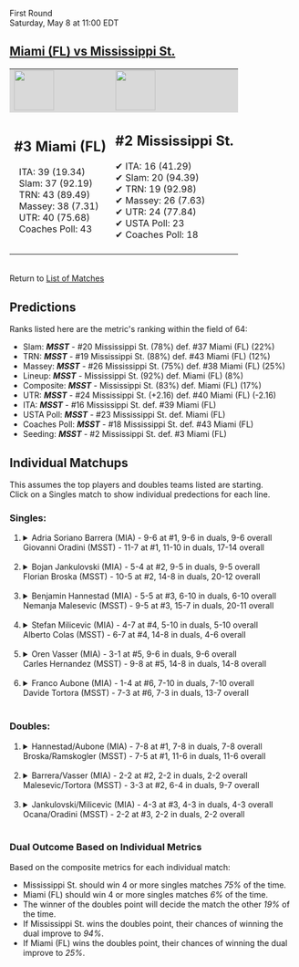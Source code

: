 First Round  
Saturday, May 8 at 11:00 EDT
## [Miami (FL) vs Mississippi St.](https://www.ncaa.com/game/5833375) 

<table><tr style="background-color: #d9d9d9 !important"><td><img src="https://www.ncaa.com/sites/default/files/images/logos/schools/m/miami-fl.70.png" width="70" height="70" /></td><td><img src="https://www.ncaa.com/sites/default/files/images/logos/schools/m/mississippi-st.70.png" width="70" height="70" /></td></tr><tr>
<td>  

<h2>#3 Miami (FL)</h2>  
&nbsp; ITA: 39 (19.34)<br>  
&nbsp; Slam: 37 (92.19)<br>  
&nbsp; TRN: 43 (89.49)<br>  
&nbsp; Massey: 38 (7.31)<br>  
&nbsp; UTR: 40 (75.68)<br>  
&nbsp; Coaches Poll: 43<br>  
<br>  

</td>
<td>  

<h2>#2 Mississippi St.</h2>  
&#10004; ITA: 16 (41.29)<br>  
&#10004; Slam: 20 (94.39)<br>  
&#10004; TRN: 19 (92.98)<br>  
&#10004; Massey: 26 (7.63)<br>  
&#10004; UTR: 24 (77.84)<br>  
&#10004; USTA Poll: 23<br>  
&#10004; Coaches Poll: 18<br>  
<br>  

</td>
</tr></table>  


<br>Return to [List of Matches](../index.md)  

## Predictions  

Ranks listed here are the metric's ranking within the field of 64:  
- Slam: ***MSST*** - #20 Mississippi St. (78%) def. #37 Miami (FL) (22%)  
- TRN: ***MSST*** - #19 Mississippi St. (88%) def. #43 Miami (FL) (12%)  
- Massey: ***MSST*** - #26 Mississippi St. (75%) def. #38 Miami (FL) (25%)  
- Lineup: ***MSST*** - Mississippi St. (92%) def. Miami (FL) (8%)  
- Composite: ***MSST*** - Mississippi St. (83%) def. Miami (FL) (17%)  
- UTR: ***MSST*** - #24 Mississippi St. (+2.16) def. #40 Miami (FL) (-2.16)  
- ITA: ***MSST*** - #16 Mississippi St. def. #39 Miami (FL)  
- USTA Poll: ***MSST*** - #23 Mississippi St. def. Miami (FL)  
- Coaches Poll: ***MSST*** - #18 Mississippi St. def. #43 Miami (FL)  
- Seeding: ***MSST*** - #2 Mississippi St. def. #3 Miami (FL)  

## Individual Matchups  
This assumes the top players and doubles teams listed are starting.  
Click on a Singles match to show individual predections for each line.  

### Singles:  

<ol>
<li><details>
<summary markdown="span">Adria Soriano Barrera (MIA) - 9-6 at #1, 9-6 in duals, 9-6 overall<br>Giovanni Oradini (MSST) - 11-7 at #1, 11-10 in duals, 17-14 overall</summary>
<h4>Predictions</h4><ul>
<li>Slam: <b><i>MIA</i></b> - Barrera (54%) def. Oradini (46%)</li>  
<li>TRN: <b><i>MIA</i></b> - Barrera (57%) def. Oradini (43%)</li>  
<li>Massey: <b><i>MIA</i></b> - Barrera (75%) def. Oradini (25%)</li>  
<li>UTR: <b><i>MSST</i></b> - Oradini (68%) def. Barrera (32%)</li>  
<li>Composite: <b><i>MIA</i></b> - Barrera (54%) def. Oradini (46%)</li>  
<li>ITA: <b><i>MSST</i></b> - Oradini (31.20) def. Barrera (18.59)</li>  
</ul>
</details>&nbsp;</li>
<li><details>
<summary markdown="span">Bojan Jankulovski (MIA) - 5-4 at #2, 9-5 in duals, 9-5 overall<br>Florian Broska (MSST) - 10-5 at #2, 14-8 in duals, 20-12 overall</summary>
<h4>Predictions</h4><ul>
<li>Slam: <b><i>MSST</i></b> - Broska (68%) def. Jankulovski (32%)</li>  
<li>TRN: <b><i>MSST</i></b> - Broska (63%) def. Jankulovski (37%)</li>  
<li>Massey: <b><i>MIA</i></b> - Jankulovski (75%) def. Broska (25%)</li>  
<li>UTR: <b><i>MSST</i></b> - Broska (78%) def. Jankulovski (22%)</li>  
<li>Composite: <b><i>MSST</i></b> - Broska (58%) def. Jankulovski (42%)</li>  
<li>ITA: <b><i>MSST</i></b> - Broska (16.73) def. Jankulovski (3.33)</li>  
</ul>
</details>&nbsp;</li>
<li><details>
<summary markdown="span">Benjamin Hannestad (MIA) - 5-5 at #3, 6-10 in duals, 6-10 overall<br>Nemanja Malesevic (MSST) - 9-5 at #3, 15-7 in duals, 20-11 overall</summary>
<h4>Predictions</h4><ul>
<li>Slam: <b><i>MSST</i></b> - Malesevic (72%) def. Hannestad (28%)</li>  
<li>TRN: <b><i>MSST</i></b> - Malesevic (77%) def. Hannestad (23%)</li>  
<li>Massey: <b><i>MSST</i></b> - Malesevic (75%) def. Hannestad (25%)</li>  
<li>UTR: <b><i>MSST</i></b> - Malesevic (74%) def. Hannestad (26%)</li>  
<li>Composite: <b><i>MSST</i></b> - Malesevic (74%) def. Hannestad (26%)</li>  
<li>ITA: <b><i>MSST</i></b> - Malesevic (15.40) def. Hannestad (1.40)</li>  
</ul>
</details>&nbsp;</li>
<li><details>
<summary markdown="span">Stefan Milicevic (MIA) - 4-7 at #4, 5-10 in duals, 5-10 overall<br>Alberto Colas (MSST) - 6-7 at #4, 14-8 in duals, 4-6 overall</summary>
<h4>Predictions</h4><ul>
<li>Slam: <b><i>MSST</i></b> - Colas (82%) def. Milicevic (18%)</li>  
<li>TRN: <b><i>MSST</i></b> - Colas (86%) def. Milicevic (14%)</li>  
<li>Massey: <b><i>MSST</i></b> - Colas (75%) def. Milicevic (25%)</li>  
<li>UTR: <b><i>MSST</i></b> - Colas (91%) def. Milicevic (9%)</li>  
<li>Composite: <b><i>MSST</i></b> - Colas (83%) def. Milicevic (17%)</li>  
<li>ITA: <b><i>MSST</i></b> - Colas (5.15) def. Milicevic (0.00)</li>  
</ul>
</details>&nbsp;</li>
<li><details>
<summary markdown="span">Oren Vasser (MIA) - 3-1 at #5, 9-6 in duals, 9-6 overall<br>Carles Hernandez (MSST) - 9-8 at #5, 14-8 in duals, 14-8 overall</summary>
<h4>Predictions</h4><ul>
<li>Slam: <b><i>MSST</i></b> - Hernandez (78%) def. Vasser (22%)</li>  
<li>TRN: <b><i>MSST</i></b> - Hernandez (79%) def. Vasser (21%)</li>  
<li>Massey: <b><i>MSST</i></b> - Hernandez (75%) def. Vasser (25%)</li>  
<li>UTR: <b><i>MSST</i></b> - Hernandez (85%) def. Vasser (15%)</li>  
<li>Composite: <b><i>MSST</i></b> - Hernandez (79%) def. Vasser (21%)</li>  
<li>ITA: <b><i>MIA</i></b> - Vasser (1.93) def. Hernandez (1.85)</li>  
</ul>
</details>&nbsp;</li>
<li><details>
<summary markdown="span">Franco Aubone (MIA) - 1-4 at #6, 7-10 in duals, 7-10 overall<br>Davide Tortora (MSST) - 7-3 at #6, 7-3 in duals, 13-7 overall</summary>
<h4>Predictions</h4><ul>
<li>Slam: <b><i>MSST</i></b> - Tortora (77%) def. Aubone (23%)</li>  
<li>TRN: <b><i>MSST</i></b> - Tortora (89%) def. Aubone (11%)</li>  
<li>Massey: <b><i>MSST</i></b> - Tortora (75%) def. Aubone (25%)</li>  
<li>UTR: <b><i>MSST</i></b> - Tortora (59%) def. Aubone (41%)</li>  
<li>Composite: <b><i>MSST</i></b> - Tortora (75%) def. Aubone (25%)</li>  
<li>ITA: <b><i>MSST</i></b> - Tortora (9.41) def. Aubone (1.40)</li>  
</ul>
</details>&nbsp;</li>
</ol>

### Doubles:  

<ol>
<li><details>
<summary markdown="span">Hannestad/Aubone (MIA) - 7-8 at #1, 7-8 in duals, 7-8 overall<br>Broska/Ramskogler (MSST) - 7-5 at #1, 11-6 in duals, 11-6 overall</summary>
<br>Sorry, we don't have any metrics for this match
</details>&nbsp;</li>
<li><details>
<summary markdown="span">Barrera/Vasser (MIA) - 2-2 at #2, 2-2 in duals, 2-2 overall<br>Malesevic/Tortora (MSST) - 3-3 at #2, 6-4 in duals, 9-7 overall</summary>
<br>Sorry, we don't have any metrics for this match
</details>&nbsp;</li>
<li><details>
<summary markdown="span">Jankulovski/Milicevic (MIA) - 4-3 at #3, 4-3 in duals, 4-3 overall<br>Ocana/Oradini (MSST) - 2-2 at #3, 2-2 in duals, 2-2 overall</summary>
<br>Sorry, we don't have any metrics for this match
</details>&nbsp;</li>
</ol>

### Dual Outcome Based on Individual Metrics  

Based on the composite metrics for each individual match:  
- Mississippi St. should win 4 or more singles matches _75%_ of the time.
- Miami (FL) should win 4 or more singles matches _6%_ of the time.
- The winner of the doubles point will decide the match the other _19%_ of the time.
- If Mississippi St. wins the doubles point, their chances of winning the dual improve to _94%_.
- If Miami (FL) wins the doubles point, their chances of winning the dual improve to _25%_.

